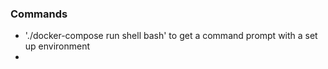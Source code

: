 
### Commands

 - './docker-compose run shell bash' to get a command prompt with a set up environment
 -

